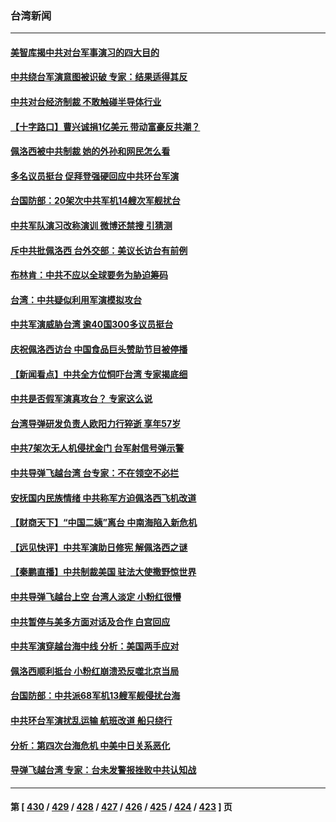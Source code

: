 ### 台湾新闻
---
#### [美智库揭中共对台军事演习的四大目的](../../pages/ncid1349361/n13797187.md) 
#### [中共绕台军演意图被识破 专家：结果适得其反](../../pages/ncid1349361/n13797128.md) 
#### [中共对台经济制裁 不敢触碰半导体行业](../../pages/ncid1349361/n13796897.md) 
#### [【十字路口】曹兴诚捐1亿美元 带动富豪反共潮？](../../pages/ncid1349361/n13797053.md) 
#### [佩洛西被中共制裁 她的外孙和网民怎么看](../../pages/ncid1349361/n13797115.md) 
#### [多名议员挺台 促拜登强硬回应中共环台军演](../../pages/ncid1349361/n13797116.md) 
#### [台国防部：20架次中共军机14艘次军舰扰台](../../pages/ncid1349361/n13797106.md) 
#### [中共军队演习改称演训 微博还禁搜 引猜测](../../pages/ncid1349361/n13796975.md) 
#### [斥中共批佩洛西 台外交部：美议长访台有前例](../../pages/ncid1349361/n13797008.md) 
#### [布林肯：中共不应以全球要务为胁迫筹码](../../pages/ncid1349361/n13797041.md) 
#### [台湾：中共疑似利用军演模拟攻台](../../pages/ncid1349361/n13797052.md) 
#### [中共军演威胁台湾 逾40国300多议员挺台](../../pages/ncid1349361/n13796826.md) 
#### [庆祝佩洛西访台 中国食品巨头赞助节目被停播](../../pages/ncid1349361/n13796995.md) 
#### [【新闻看点】中共全方位恫吓台湾 专家揭底细](../../pages/ncid1349361/n13796691.md) 
#### [中共是否假军演真攻台？ 专家这么说](../../pages/ncid1349361/n13796983.md) 
#### [台湾导弹研发负责人欧阳力行猝逝 享年57岁](../../pages/ncid1349361/n13796950.md) 
#### [中共7架次无人机侵扰金门 台军射信号弹示警](../../pages/ncid1349361/n13796772.md) 
#### [中共导弹飞越台湾 台专家：不在领空不必拦](../../pages/ncid1349361/n13796377.md) 
#### [安抚国内民族情绪 中共称军方迫佩洛西飞机改道](../../pages/ncid1349361/n13796600.md) 
#### [【财商天下】“中国二姨”离台 中南海陷入新危机](../../pages/ncid1349361/n13796698.md) 
#### [【远见快评】中共军演助日修宪 解佩洛西之谜](../../pages/ncid1349361/n13796695.md) 
#### [【秦鹏直播】中共制裁美国 驻法大使撒野惊世界](../../pages/ncid1349361/n13796673.md) 
#### [中共导弹飞越台上空 台湾人淡定 小粉红很懵](../../pages/ncid1349361/n13796390.md) 
#### [中共暂停与美多方面对话及合作 白宫回应](../../pages/ncid1349361/n13796660.md) 
#### [中共军演穿越台海中线 分析：美国两手应对](../../pages/ncid1349361/n13796383.md) 
#### [佩洛西顺利抵台 小粉红崩溃恐反噬北京当局](../../pages/ncid1349361/n13796449.md) 
#### [台国防部：中共派68军机13艘军舰侵扰台海](../../pages/ncid1349361/n13796455.md) 
#### [中共环台军演扰乱运输 航班改道 船只绕行](../../pages/ncid1349361/n13796504.md) 
#### [分析：第四次台海危机 中美中日关系恶化](../../pages/ncid1349361/n13796495.md) 
#### [导弹飞越台湾 专家：台未发警报挫败中共认知战](../../pages/ncid1349361/n13796119.md) 

---
#### 第 [ [430](./430.md) / [429](./429.md) / [428](./428.md) / [427](./427.md) / [426](./426.md) / [425](./425.md) / [424](./424.md) / [423](./423.md) ] 页
